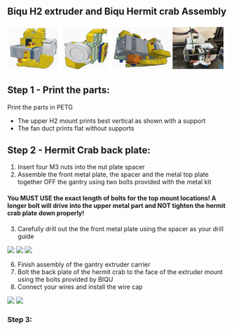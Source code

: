 ## Biqu H2 extruder and Biqu Hermit crab Assembly

![H2 Hermit Crab BLV metal kit mount](H2.jpg)

## Step 1 - Print the parts:
Print the parts in PETG
 * The upper H2 mount prints best vertical as shown with a support
 * The fan duct prints flat without supports

## Step 2 - Hermit Crab back plate:
1. Insert four M3 nuts into the nut plate spacer
2. Assemble the front metal plate, the spacer and the metal top plate together OFF the gantry using two bolts provided with the metal kit
 #### You MUST USE the exact length of bolts for the top mount locations! A longer bolt will drive into the upper metal part and NOT tighten the hermit crab  plate down properly!
3. Carefully drill out the the front metal plate using the spacer as your drill guide

<img src="https://user-images.githubusercontent.com/120577343/209438643-333667c5-5bcc-4faa-a0df-f4489643d70a.jpg" width="300"> <img src="https://user-images.githubusercontent.com/120577343/209438642-329a62fc-8adc-4fe9-93a9-719de7ab155f.jpg" width="300"> <img src="https://user-images.githubusercontent.com/120577343/209438639-11228ad5-874a-4963-8bf9-b863f7f800ae.jpg" width="300">

6. Finish assembly of the gantry extruder carrier
7. Bolt the back plate of the hermit crab to the face of the extruder mount using the bolts provided by BIQU
8. Connect your wires and install the wire cap

<img src="https://user-images.githubusercontent.com/120577343/209439145-c93f1568-7be5-45cf-9d33-3774752f45f5.JPG" width="300"> <img src="https://user-images.githubusercontent.com/120577343/209439813-670cfae5-a4fc-437b-a4d1-768f68eb3a87.JPG" width="300">


### Step 3:
<img src="
" width="300">

